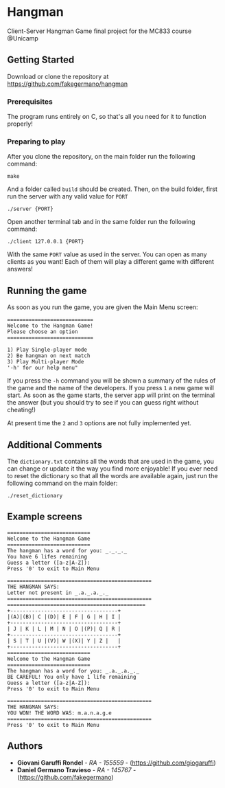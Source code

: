 # Hangman

Client-Server Hangman Game final project for the MC833 course @Unicamp

## Getting Started

Download or clone the repository at https://github.com/fakegermano/hangman

### Prerequisites

The program runs entirely on C, so that's all you need for it to function properly!

### Preparing to play

After you clone the repository, on the main folder run the following command:
```
make
```
And a folder called `build` should be created.
Then, on the build folder, first run the server with any valid value for `PORT`

```
./server {PORT}
```
Open another terminal tab and in the same folder run the following command:
```
./client 127.0.0.1 {PORT}
```
With the same `PORT` value as used in the server.
You can open as many clients as you want! Each of them will play a different game with different answers!

## Running the game

As soon as you run the game, you are given the Main Menu screen:
```
============================
Welcome to the Hangman Game!
Please choose an option
============================

1) Play Single-player mode
2) Be hangman on next match
3) Play Multi-player Mode
'-h' for our help menu"
```

If you press the `-h` command you will be shown a summary of the rules of the game and the name of the developers.
If you press `1` a new game will start. As soon as the game starts, the server app will print on the terminal the answer (but you should try to see if you can guess right without cheating!)

At present time the `2` and `3` options are not fully implemented yet.

## Additional Comments

The `dictionary.txt` contains all the words that are used in the game, you can change or update it the way you find more enjoyable!
If you ever need to reset the dictionary so that all the words are available again, just run the following command on the main folder:
```
./reset_dictionary
```

## Example screens
```
===========================
Welcome to the Hangman Game
===========================
The hangman has a word for you: _._._._
You have 6 lifes remaining
Guess a letter ([a-z|A-Z]):
Press '0' to exit to Main Menu
```
```
===============================================
THE HANGMAN SAYS:
Letter not present in _.a._.a._._
===============================================
=============================================
+-----------------------------------+
|(A)|(B)| C |(D)| E | F | G | H | I |
+-----------------------------------+
| J | K | L | M | N | O |(P)| Q | R |
+-----------------------------------+
| S | T | U |(V)| W |(X)| Y | Z |   |
+-----------------------------------+
===========================
Welcome to the Hangman Game
===========================
The hangman has a word for you: _.a._.a._._
BE CAREFUL! You only have 1 life remaining
Guess a letter ([a-z|A-Z]):
Press '0' to exit to Main Menu
```
```
===============================================
THE HANGMAN SAYS:
YOU WON! THE WORD WAS: m.a.n.a.g.e
===============================================
Press '0' to exit to Main Menu
```
## Authors

* **Giovani Garuffi Rondel** - *RA - 155559* - (https://github.com/giogaruffi)
* **Daniel Germano Travieso** - *RA - 145767* - (https://github.com/fakegermano)
